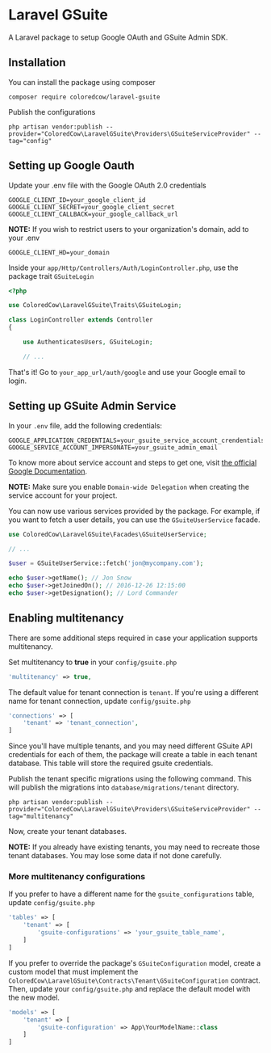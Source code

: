 # Laravel GSuite
A Laravel package to setup Google OAuth and GSuite Admin SDK.

## Installation
You can install the package using composer
```
composer require coloredcow/laravel-gsuite
```

Publish the configurations
```
php artisan vendor:publish --provider="ColoredCow\LaravelGSuite\Providers\GSuiteServiceProvider" --tag="config"
```

## Setting up Google Oauth
Update your .env file with the Google OAuth 2.0 credentials
```
GOOGLE_CLIENT_ID=your_google_client_id
GOOGLE_CLIENT_SECRET=your_google_client_secret
GOOGLE_CLIENT_CALLBACK=your_google_callback_url
```

**NOTE:** If you wish to restrict users to your organization's domain, add to your .env
```
GOOGLE_CLIENT_HD=your_domain
```

Inside your `app/Http/Controllers/Auth/LoginController.php`, use the package trait `GSuiteLogin`
```php
<?php

use ColoredCow\LaravelGSuite\Traits\GSuiteLogin;

class LoginController extends Controller
{

    use AuthenticatesUsers, GSuiteLogin;

    // ...
```

That's it! Go to `your_app_url/auth/google` and use your Google email to login.

## Setting up GSuite Admin Service
In your `.env` file, add the following credentials:
```
GOOGLE_APPLICATION_CREDENTIALS=your_gsuite_service_account_crendentials
GOOGLE_SERVICE_ACCOUNT_IMPERSONATE=your_gsuite_admin_email
```
To know more about service account and steps to get one, visit [the official Google Documentation](https://developers.google.com/identity/protocols/OAuth2ServiceAccount).

**NOTE:** Make sure you enable `Domain-wide Delegation` when creating the service account for your project.

You can now use various services provided by the package. For example, if you want to fetch a user details, you can use the `GSuiteUserService` facade.
```php
use ColoredCow\LaravelGSuite\Facades\GSuiteUserService;

// ...

$user = GSuiteUserService::fetch('jon@mycompany.com');

echo $user->getName(); // Jon Snow
echo $user->getJoinedOn(); // 2016-12-26 12:15:00
echo $user->getDesignation(); // Lord Commander
```

## Enabling multitenancy
There are some additional steps required in case your application supports multitenancy.

Set multitenancy to **true** in your `config/gsuite.php`
```php
'multitenancy' => true,
```

The default value for tenant connection is `tenant`. If you're using a different name for tenant connection, update `config/gsuite.php`
```php
'connections' => [
    'tenant' => 'tenant_connection',
]
```

Since you'll have multiple tenants, and you may need different GSuite API credentials for each of them, the package will create a table in each tenant database. This table will store the required gsuite credentials.

Publish the tenant specific migrations using the following command. This will publish the migrations into `database/migrations/tenant` directory.
```
php artisan vendor:publish --provider="ColoredCow\LaravelGSuite\Providers\GSuiteServiceProvider" --tag="multitenancy"
```
Now, create your tenant databases.

**NOTE:** If you already have existing tenants, you may need to recreate those tenant databases. You may lose some data if not done carefully.

### More multitenancy configurations
If you prefer to have a different name for the `gsuite_configurations` table, update `config/gsuite.php`
```php
'tables' => [
    'tenant' => [
        'gsuite-configurations' => 'your_gsuite_table_name',
    ]
]
```

If you prefer to override the package's `GSuiteConfiguration` model, create a custom model that must implement the `ColoredCow\LaravelGSuite\Contracts\Tenant\GSuiteConfiguration` contract. Then, update your `config/gsuite.php` and replace the default model with the new model.
```php
'models' => [
    'tenant' => [
        'gsuite-configuration' => App\YourModelName::class
    ]
]
```
